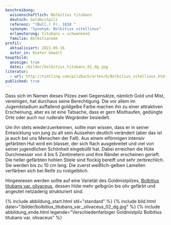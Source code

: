 ```yaml
---
beschreibung:
  wissenschaftlich: Bolbitius titubans
  deutsch: Goldmistpilz
  referenz: "(Bull.) Fr. 1838 "
  synonym: "Synonym: Bolbitius vitellinus"
  erlaeuterung: titubans = schwankend
  familie: Bolbitiaceae
profil:
  aktualisiert: 2021-05-16
  autor_in: Dieter Gewalt
hauptbild:
  anzeige: true
  datei: /bilder/bolbitius_titubans_01_dg.jpg
literatur:
  - url: http://tintling.com/pilzbuch/arten/b/Bolbitius_vitellinus.html
published: true
---
```

Dass sich im Namen dieses Pilzes zwei Gegensätze, nämlich Gold und Mist, vereinigen, hat durchaus seine Berechtigung. Die vor allem im Jugendstadium auffallend goldgelbe Farbe machen ihn zu einer attraktiven Erscheinung, aber es ist eine Tatsache, dass er gern Misthaufen, gedüngte Orte oder auch nur ruderale Wegränder besiedelt.

Um ihn stets wiederzuerkennen, sollte man wissen, dass er in seiner Entwicklung von jung zu alt sein Aussehen deutlich verändert (aber das ist ja auch bei uns Menschen der Fall). Aus einem eiförmigen intensiv gefärbten Hut wird ein blasser, der sich flach ausgebreitet und viel von seiner jugendlichen Schönheit eingebüßt hat. Dabei erreichen die Hüte Durchmesser von 4 bis 5 Zentimetern und ihre Ränder erscheinen gerieft. Die heller gefärbten hohlen Stiele sind flockig bereift und sehr zerbrechlich. Sie werden bis zu 10 cm lang. Die zuerst weißlich-gelben Lamellen verfärben sich bei Reife zu rostgelblich.

Hingewiesen werden sollte auf eine Varietät des Goldmistpilzes, [Bolbitius titubans var. olivaceus](/pilze/bolbitius-titubans-var-olivaceus-verschiedenfarbiger-mistpilz-1), dessen Hüte mehr gelbgrün bis oliv gefärbt und angeutet netzaderig strukturiert sind.

{% include abbildung_start.html stil="standard" %}
{% include bild.html datei="/bilder/bolbitius_titubans_var._olivaceus_02_dg.jpg" %}
{% include abbildung_ende.html legende="Verschiedenfarbiger Goldmistpilz Bolbitius titubans var. olivaceus" %}